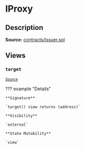 # IProxy

## Description

**Source:** [contracts/Issuer.sol](https://github.com/Synthetixio/synthetix/tree/v2.71.0/contracts/Issuer.sol)

## Views

### `target`

<sub>[Source](https://github.com/Synthetixio/synthetix/tree/v2.71.0/contracts/Issuer.sol#L34)</sub>

??? example "Details"

    **Signature**

    `target() view returns (address)`

    **Visibility**

    `external`

    **State Mutability**

    `view`
